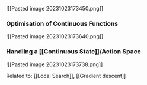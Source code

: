 ![[Pasted image 20231023173450.png]]

### Optimisation of Continuous Functions
![[Pasted image 20231023173640.png]]
### Handling a [[Continuous State]]/Action Space
![[Pasted image 20231023173738.png]]


Related to: [[Local Search]], [[Gradient descent]]